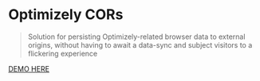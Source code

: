# Optimizely CORs

> Solution for persisting Optimizely-related browser data to external origins, without having to await a data-sync and subject visitors to a flickering experience

[DEMO HERE](https://creid-optimizely.s3.amazonaws.com/optcors/1.html)

